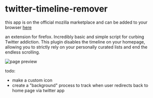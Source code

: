 # twitter-timeline-remover

 this app is on the official mozilla marketplace and can be added to your browser	[here](https://addons.mozilla.org/en-US/firefox/addon/twitter-timeline-remover/)


an extension for firefox. Incredibly basic and simple script for curbing Twitter addiction. This plugin disables the timeline on your homepage, allowing you to strictly rely on your personally curated lists and end the endless scrolling.

![page preview](https://addons.cdn.mozilla.net/user-media/previews/full/254/254536.png?modified=1617419649)


todo:
- make a custom icon
- create a "background" process to track when user redirects back to home page via twitter app 
